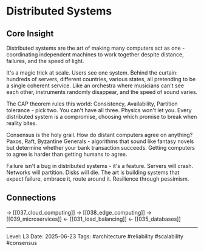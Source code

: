 # Distributed Systems

## Core Insight
Distributed systems are the art of making many computers act as one - coordinating independent machines to work together despite distance, failures, and the speed of light.

It's a magic trick at scale. Users see one system. Behind the curtain: hundreds of servers, different countries, various states, all pretending to be a single coherent service. Like an orchestra where musicians can't see each other, instruments randomly disappear, and the speed of sound varies.

The CAP theorem rules this world: Consistency, Availability, Partition tolerance - pick two. You can't have all three. Physics won't let you. Every distributed system is a compromise, choosing which promise to break when reality bites.

Consensus is the holy grail. How do distant computers agree on anything? Paxos, Raft, Byzantine Generals - algorithms that sound like fantasy novels but determine whether your bank transaction succeeds. Getting computers to agree is harder than getting humans to agree.

Failure isn't a bug in distributed systems - it's a feature. Servers will crash. Networks will partition. Disks will die. The art is building systems that expect failure, embrace it, route around it. Resilience through pessimism.

## Connections
→ [[037_cloud_computing]]
→ [[038_edge_computing]]
→ [[039_microservices]]
← [[031_load_balancing]]
← [[035_databases]]

---
Level: L3
Date: 2025-06-23
Tags: #architecture #reliability #scalability #consensus